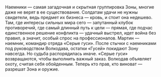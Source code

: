 <!--2016-11-28 21:46:13-->
Наемники — самая загадочная и скрытная группировка Зоны, многие даже не верят в ее существование. Солдатам удачи не нужны свидетели, ведь предмет их бизнеса — кровь, и стоит она недешево. Там, где интересы сильных мира сего — запутанный клубок противоречий, где самый длинный путь к цели — прямая, где подчас единственное решение конфликта — удачный выстрел, идет война без правил, а значит, особый спрос на профессионалов.
    Мартин — наемник, командир отряда «Серые гуси». После стычки с наемниками под руководством Волкодава, остатки «Гусей» покидают Зону навсегда.
    Но судьба распорядилась иначе. «Серые гуси» возвращаются, чтобы выполнить важный заказ. Волкодав объявляет охоту, считая себя обойденным.
    Теперь кто прав, кто виноват — разрешат Зона и оружие.